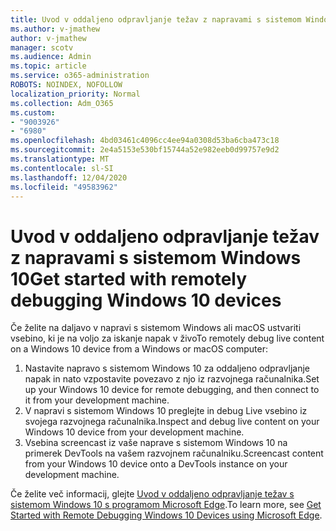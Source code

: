 ```yaml
---
title: Uvod v oddaljeno odpravljanje težav z napravami s sistemom Windows 10
ms.author: v-jmathew
author: v-jmathew
manager: scotv
ms.audience: Admin
ms.topic: article
ms.service: o365-administration
ROBOTS: NOINDEX, NOFOLLOW
localization_priority: Normal
ms.collection: Adm_O365
ms.custom:
- "9003926"
- "6980"
ms.openlocfilehash: 4bd03461c4096cc4ee94a0308d53ba6cba473c18
ms.sourcegitcommit: 2e4a5153e530bf15744a52e982eeb0d99757e9d2
ms.translationtype: MT
ms.contentlocale: sl-SI
ms.lasthandoff: 12/04/2020
ms.locfileid: "49583962"
---
```

# <a name="get-started-with-remotely-debugging-windows-10-devices"></a><span data-ttu-id="b5a68-102">Uvod v oddaljeno odpravljanje težav z napravami s sistemom Windows 10</span><span class="sxs-lookup"><span data-stu-id="b5a68-102">Get started with remotely debugging Windows 10 devices</span></span>

<span data-ttu-id="b5a68-103">Če želite na daljavo v napravi s sistemom Windows ali macOS ustvariti vsebino, ki je na voljo za iskanje napak v živo</span><span class="sxs-lookup"><span data-stu-id="b5a68-103">To remotely debug live content on a Windows 10 device from a Windows or macOS computer:</span></span>

1. <span data-ttu-id="b5a68-104">Nastavite napravo s sistemom Windows 10 za oddaljeno odpravljanje napak in nato vzpostavite povezavo z njo iz razvojnega računalnika.</span><span class="sxs-lookup"><span data-stu-id="b5a68-104">Set up your Windows 10 device for remote debugging, and then connect to it from your development machine.</span></span>
2. <span data-ttu-id="b5a68-105">V napravi s sistemom Windows 10 preglejte in debug Live vsebino iz svojega razvojnega računalnika.</span><span class="sxs-lookup"><span data-stu-id="b5a68-105">Inspect and debug live content on your Windows 10 device from your development machine.</span></span>
3. <span data-ttu-id="b5a68-106">Vsebina screencast iz vaše naprave s sistemom Windows 10 na primerek DevTools na vašem razvojnem računalniku.</span><span class="sxs-lookup"><span data-stu-id="b5a68-106">Screencast content from your Windows 10 device onto a DevTools instance on your development machine.</span></span>

<span data-ttu-id="b5a68-107">Če želite več informacij, glejte [Uvod v oddaljeno odpravljanje težav s sistemom Windows 10 s programom Microsoft Edge](https://go.microsoft.com/fwlink/?linkid=2142172).</span><span class="sxs-lookup"><span data-stu-id="b5a68-107">To learn more, see [Get Started with Remote Debugging Windows 10 Devices using Microsoft Edge](https://go.microsoft.com/fwlink/?linkid=2142172).</span></span>
